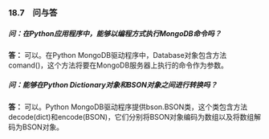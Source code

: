 ### 18.7　问与答

##### 问：在Python应用程序中，能够以编程方式执行MongoDB命令吗？

**答：** 可以。在Python MongoDB驱动程序中，Database对象包含方法comand()，这个方法将要在MongoDB服务器上执行的命令作为参数。

##### 问：能够在Python Dictionary对象和BSON对象之间进行转换吗？

**答：** 可以。Python MongoDB驱动程序提供bson.BSON类，这个类包含方法decode(dict)和encode(BSON)，它们分别将BSON对象编码为数组以及将数组解码为BSON对象。

